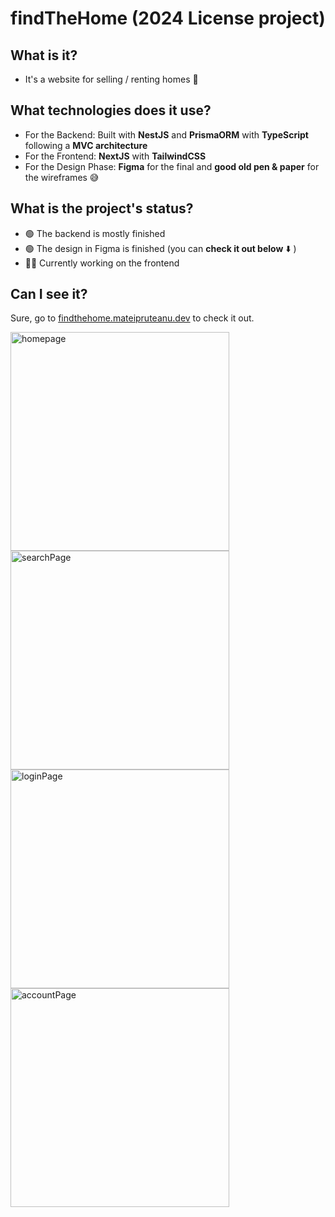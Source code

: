 # findTheHome (2024 License project)

## What is it?
- It's a website for selling / renting homes 🏡

## What technologies does it use?

* For the Backend: Built with **NestJS** and **PrismaORM** with **TypeScript** following a **MVC architecture**
* For the Frontend: **NextJS** with **TailwindCSS**
* For the Design Phase: **Figma** for the final and **good old pen & paper** for the wireframes 😅

## What is the project's status?
- 🟢 The backend is mostly finished
- 🟢 The design in Figma is finished (you can **check it out below** ⬇️ ) 
- 👷‍♂️ Currently working on the frontend

## Can I see it?
Sure, go to [findthehome.mateipruteanu.dev](https://findthehome.mateipruteanu.dev/) to check it out.

<img src="https://github.com/mateipruteanu/findTheHome-LicenseProject/assets/35728927/f31c1bb5-a1d0-4007-bf05-a2ed30711212" height="350" alt="homepage">
<img src="https://github.com/mateipruteanu/findTheHome-LicenseProject/assets/35728927/3d9f33a1-0aa1-431a-9430-4f25210d104a" height="350" alt="searchPage">
<img src="https://github.com/mateipruteanu/findTheHome-LicenseProject/assets/35728927/ea984201-eb9c-42f1-9e2c-a811bb440858" height="350" alt="loginPage">
<img src="https://github.com/mateipruteanu/findTheHome-LicenseProject/assets/35728927/5eeb64e4-b41b-4326-8a81-30d63c953184" height="350" alt="accountPage">
